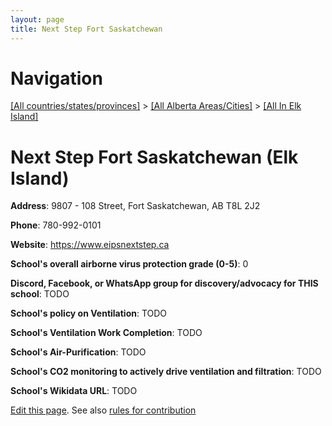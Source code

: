 ```yaml
---
layout: page
title: Next Step Fort Saskatchewan
---
```

# Navigation

[[All countries/states/provinces]](../../..) > [[All Alberta Areas/Cities]](../..) > [[All In Elk Island]](..)

# Next Step Fort Saskatchewan (Elk Island)

**Address**: 9807 - 108 Street, Fort Saskatchewan, AB T8L 2J2

**Phone**: 780-992-0101

**Website**: <https://www.eipsnextstep.ca>

**School's overall airborne virus protection grade (0-5)**: 0

**Discord, Facebook, or WhatsApp group for discovery/advocacy for THIS school**: TODO

**School's policy on Ventilation**: TODO

**School's Ventilation Work Completion**: TODO

**School's Air-Purification**: TODO

**School's CO2 monitoring to actively drive ventilation and filtration**: TODO

**School's Wikidata URL**: TODO


[Edit this page](https://github.com/ventilate-schools/AB/edit/main/./Elk_Island/Next_Step_Fort_Saskatchewan.md). See also [rules for contribution](../../../contribution-rules/)